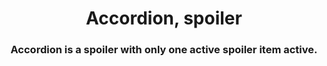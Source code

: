<h1 align="center">Accordion, spoiler</h1>
<h3 align="center">Accordion is a spoiler with only one active spoiler item active.</h3>





